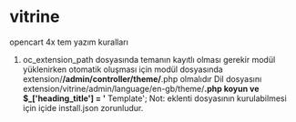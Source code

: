 # vitrine
opencart 4x tem yazım kuralları

1. oc_extension_path dosyasında temanın kayıtlı olması gerekir modül yüklenirken otomatik oluşması için modül dosyasında 
  extension/****/admin/controller/theme/****.php  olmalıdır
  Dil dosyasını extension/vitrine/admin/language/en-gb/theme/****.php koyun ve
  $_['heading_title'] = '**** Template'; 
  Not: eklenti dosyasının kurulabilmesi için içide install.json zorunludur.
